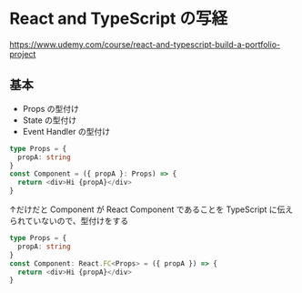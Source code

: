 # React and TypeScript の写経

<https://www.udemy.com/course/react-and-typescript-build-a-portfolio-project>

## 基本

- Props の型付け
- State の型付け
- Event Handler の型付け

```typescript
type Props = {
  propA: string
}
const Component = ({ propA }: Props) => {
  return <div>Hi {propA}</div>
}
```

↑だけだと Component が React Component であることを TypeScript に伝えられていないので、型付けをする

```typescript
type Props = {
  propA: string
}
const Component: React.FC<Props> = ({ propA }) => {
  return <div>Hi {propA}</div>
}
```
